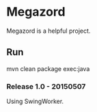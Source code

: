 # Megazord
Megazord is a helpful project.

## Run
mvn clean package exec:java

### Release 1.0 - 20150507 ###
Using SwingWorker.
